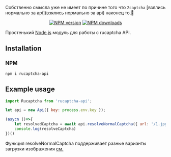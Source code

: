 Собственно смысла уже не имеет по причине того что `2captcha` [взялись нормально за api](взялись нормально за api) наконец то.🙈

<p align="center">
<a href="https://www.npmjs.com/package/rucaptcha-api"><img src="https://img.shields.io/npm/v/rucaptcha-api.svg?style=flat-square" alt="NPM version"></a>
<a href="https://www.npmjs.com/package/rucaptcha-api"><img src="https://img.shields.io/npm/dt/rucaptcha-api.svg?style=flat-square" alt="NPM downloads"></a>
</p>

Простенький [Node.js](https://nodejs.org) модуль для работы с rucaptcha API.

## Installation

### NPM
```
npm i rucaptcha-api
```

## Example usage
```js
import Rucaptcha from 'rucaptcha-api';

let api = new Api({ key: process.env.key });

(asycn ()=>{
    let resolvedCaptcha = await api.resolveNormalCaptcha({ url: '/1.jpg' });
    console.log(resolveCaptcha)
})()

```

Функция resolveNormalCaptcha поддерживает разные варианты загрузки изображения [см.](https://github.com/shamanov-d/rucaptcha-api/blob/3db142be5cdaae9213b737085138c97494581bd3/src/index.ts#L19)
